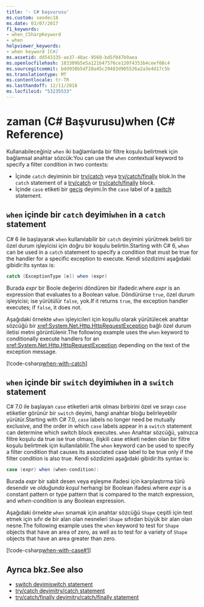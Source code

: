 ```yaml
---
title: '- C# başvurusu'
ms.custom: seodec18
ms.date: 03/07/2017
f1_keywords:
- when_CSharpKeyword
- when
helpviewer_keywords:
- when keyword [C#]
ms.assetid: dd543335-ae37-48ac-9560-bd5f047b9aea
ms.openlocfilehash: 103309b5e5a121647576ce120f4353b4ceef08c4
ms.sourcegitcommit: bdd930b5df20a45c29483d905526a2a3e4d17c5b
ms.translationtype: MT
ms.contentlocale: tr-TR
ms.lasthandoff: 12/11/2018
ms.locfileid: "53235533"
---
```

 # <a name="when-c-reference"></a><span data-ttu-id="342ea-102">zaman (C# Başvurusu)</span><span class="sxs-lookup"><span data-stu-id="342ea-102">when (C# Reference)</span></span>

<span data-ttu-id="342ea-103">Kullanabileceğiniz `when` iki bağlamlarda bir filtre koşulu belirtmek için bağlamsal anahtar sözcük:</span><span class="sxs-lookup"><span data-stu-id="342ea-103">You can use the `when` contextual keyword to specify a filter condition in two contexts:</span></span>

- <span data-ttu-id="342ea-104">İçinde `catch` deyiminin bir [try/catch](try-catch.md) veya [try/catch/finally](try-catch-finally.md) blok.</span><span class="sxs-lookup"><span data-stu-id="342ea-104">In the `catch` statement of a [try/catch](try-catch.md) or [try/catch/finally](try-catch-finally.md) block.</span></span>
- <span data-ttu-id="342ea-105">İçinde `case` etiketi bir [geçiş](switch.md) deyimi.</span><span class="sxs-lookup"><span data-stu-id="342ea-105">In the `case` label of a [switch](switch.md) statement.</span></span>

## <a name="when-in-a-catch-statement"></a><span data-ttu-id="342ea-106">`when` içinde bir `catch` deyimi</span><span class="sxs-lookup"><span data-stu-id="342ea-106">`when` in a `catch` statement</span></span>

<span data-ttu-id="342ea-107">C# 6 ile başlayarak `when` kullanılabilir bir `catch` deyimini yürütmek belirli bir özel durum işleyicisi için doğru bir koşulu belirtin.</span><span class="sxs-lookup"><span data-stu-id="342ea-107">Starting with C# 6, `when` can be used in a `catch` statement to specify a condition that must be true for the handler for a specific exception to execute.</span></span> <span data-ttu-id="342ea-108">Kendi sözdizimi aşağıdaki gibidir:</span><span class="sxs-lookup"><span data-stu-id="342ea-108">Its syntax is:</span></span>

```csharp
catch (ExceptionType [e]) when (expr)
```
<span data-ttu-id="342ea-109">Burada *expr* bir Boole değerini döndüren bir ifadedir.</span><span class="sxs-lookup"><span data-stu-id="342ea-109">where *expr* is an expression that evaluates to a Boolean value.</span></span> <span data-ttu-id="342ea-110">Döndürürse `true`, özel durum işleyicisi; ise yürütülür `false`, yok.</span><span class="sxs-lookup"><span data-stu-id="342ea-110">If it returns `true`, the exception handler executes; if `false`, it does not.</span></span> 

<span data-ttu-id="342ea-111">Aşağıdaki örnekte `when` işleyicileri için koşullu olarak yürütülecek anahtar sözcüğü bir <xref:System.Net.Http.HttpRequestException> bağlı özel durum iletisi metni görüntülenir.</span><span class="sxs-lookup"><span data-stu-id="342ea-111">The following example uses the `when` keyword to conditionally execute handlers for an <xref:System.Net.Http.HttpRequestException> depending on the text of the exception message.</span></span>

 [!code-csharp[when-with-catch](../../../../samples/snippets/csharp/language-reference/keywords/when/catch.cs)]  
  
## <a name="when-in-a-switch-statement"></a><span data-ttu-id="342ea-112">`when` içinde bir `switch` deyimi</span><span class="sxs-lookup"><span data-stu-id="342ea-112">`when` in a `switch` statement</span></span>

<span data-ttu-id="342ea-113">C# 7.0 ile başlayan `case` etiketleri artık olması birbirini özel ve sırayı `case` etiketler görünür bir `switch` deyimi, hangi anahtar bloğu belirleyebilir yürütür.</span><span class="sxs-lookup"><span data-stu-id="342ea-113">Starting with C# 7.0, `case` labels no longer need be mutually exclusive, and the order in which `case` labels appear in a `switch` statement can determine which switch block executes.</span></span> <span data-ttu-id="342ea-114">`when` Anahtar sözcüğü, yalnızca filtre koşulu da true ise true olması, ilişkili case etiketi neden olan bir filtre koşulu belirtmek için kullanılabilir.</span><span class="sxs-lookup"><span data-stu-id="342ea-114">The `when` keyword can be used to specify a filter condition that causes its associated case label to be true only if the filter condition is also true.</span></span> <span data-ttu-id="342ea-115">Kendi sözdizimi aşağıdaki gibidir:</span><span class="sxs-lookup"><span data-stu-id="342ea-115">Its syntax is:</span></span>

```csharp
case (expr) when (when-condition):
```
<span data-ttu-id="342ea-116">Burada *expr* bir sabit desen veya eşleşme ifadesi için karşılaştırma türü desendir ve *olduğunda koşul* herhangi bir Boolean ifadesi.</span><span class="sxs-lookup"><span data-stu-id="342ea-116">where *expr* is a constant pattern or type pattern that is compared to the match expression, and *when-condition* is any Boolean expression.</span></span> 

<span data-ttu-id="342ea-117">Aşağıdaki örnekte `when` sınamak için anahtar sözcüğü `Shape` çeşitli için test etmek için sıfır de bir alan olan nesneleri `Shape` sıfırdan büyük bir alan olan nesne.</span><span class="sxs-lookup"><span data-stu-id="342ea-117">The following example uses the `when` keyword to test for `Shape` objects that have an area of zero, as well as to test for a variety of `Shape` objects that have an area greater than zero.</span></span> 

 [!code-csharp[when-with-case#1](../../../../samples/snippets/csharp/language-reference/keywords/when/when.cs#1)]  

## <a name="see-also"></a><span data-ttu-id="342ea-118">Ayrıca bkz.</span><span class="sxs-lookup"><span data-stu-id="342ea-118">See also</span></span>

- [<span data-ttu-id="342ea-119">switch deyimi</span><span class="sxs-lookup"><span data-stu-id="342ea-119">switch statement</span></span>](switch.md)  
- [<span data-ttu-id="342ea-120">try/catch deyimi</span><span class="sxs-lookup"><span data-stu-id="342ea-120">try/catch statement</span></span>](try-catch.md)  
- [<span data-ttu-id="342ea-121">try/catch/finally deyimi</span><span class="sxs-lookup"><span data-stu-id="342ea-121">try/catch/finally statement</span></span>](try-catch-finally.md) 
